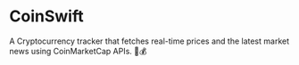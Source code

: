 # CoinSwift
A Cryptocurrency tracker that fetches real-time prices and the latest market news using CoinMarketCap APIs. 🚀💰
